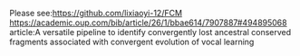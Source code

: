 Please see:https://github.com/lixiaoyi-12/FCM
https://academic.oup.com/bib/article/26/1/bbae614/7907887#494895068
article:A versatile pipeline to identify convergently lost ancestral conserved fragments associated with convergent evolution of vocal learning
